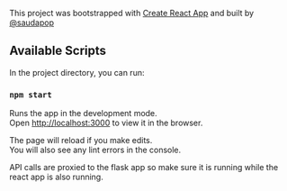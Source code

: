 This project was bootstrapped with [Create React App](https://github.com/facebook/create-react-app) and built by [@saudapop](https://github.com/saudapop)

## Available Scripts

In the project directory, you can run:

### `npm start`

Runs the app in the development mode.<br>
Open [http://localhost:3000](http://localhost:3000) to view it in the browser.

The page will reload if you make edits.<br>
You will also see any lint errors in the console.

API calls are proxied to the flask app so make sure it is running while the react app is also running.
